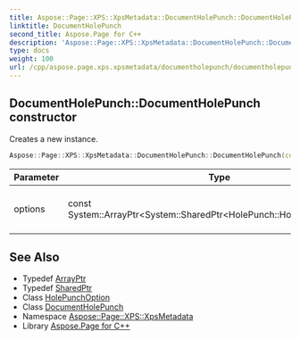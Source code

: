 ```yaml
---
title: Aspose::Page::XPS::XpsMetadata::DocumentHolePunch::DocumentHolePunch constructor
linktitle: DocumentHolePunch
second_title: Aspose.Page for C++
description: 'Aspose::Page::XPS::XpsMetadata::DocumentHolePunch::DocumentHolePunch constructor. Creates a new instance in C++.'
type: docs
weight: 100
url: /cpp/aspose.page.xps.xpsmetadata/documentholepunch/documentholepunch/
---
```

## DocumentHolePunch::DocumentHolePunch constructor


Creates a new instance.

```cpp
Aspose::Page::XPS::XpsMetadata::DocumentHolePunch::DocumentHolePunch(const System::ArrayPtr<System::SharedPtr<HolePunch::HolePunchOption>> &options)
```


| Parameter | Type | Description |
| --- | --- | --- |
| options | const System::ArrayPtr\<System::SharedPtr\<HolePunch::HolePunchOption\>\>\& | An array of options specific for the feature. |

## See Also

* Typedef [ArrayPtr](../../../system/arrayptr/)
* Typedef [SharedPtr](../../../system/sharedptr/)
* Class [HolePunchOption](../../holepunch/holepunchoption/)
* Class [DocumentHolePunch](../)
* Namespace [Aspose::Page::XPS::XpsMetadata](../../)
* Library [Aspose.Page for C++](../../../)
